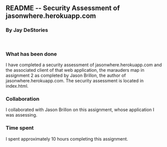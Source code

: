 <h2>README -- Security Assessment of jasonwhere.herokuapp.com</h2>
<h3>By Jay DeStories</h3>
<br>
<h3>What has been done</h3>
<p>I have completed a security assessment of jasonwhere.herokuapp.com and the associated client of that web application, the marauders map in assignment 2 as completed by Jason Brillon, the author of jasonwhere.herokuapp.com. The security assessment is located in index.html.</p>
<h3>Collaboration</h3>
<p>I collaborated with Jason Brillon on this assignment, whose application I was assessing.</p>
<h3>Time spent</h3>
<p>I spent approximately 10 hours completing this assignment.</p>
